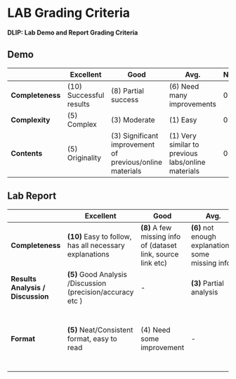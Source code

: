 # LAB Grading Criteria

**DLIP: Lab Demo and Report Grading Criteria**

## **Demo**

|                  | **Excellent**           | **Good**                                                 | **Avg.**                                           | **None** |
| ---------------- | ----------------------- | -------------------------------------------------------- | -------------------------------------------------- | -------- |
| **Completeness** | (10) Successful results | (8) Partial success                                      | (6) Need many improvements                         | 0        |
| **Complexity**   | (5) Complex             | (3) Moderate                                             | (1) Easy                                           | 0        |
| **Contents**     | (5) Originality         | (3) Significant improvement of previous/online materials | (1) Very similar to previous labs/online materials | 0        |

## Lab Report

|                                       | **Excellent**                                               | **Good**                                                      | **Avg.**                                           | **Poor**                                                                   | **None**                |
| ------------------------------------- | ----------------------------------------------------------- | ------------------------------------------------------------- | -------------------------------------------------- | -------------------------------------------------------------------------- | ----------------------- |
| **Completeness**                      | **(10)** Easy to follow, has all necessary explanations     | **(8)** A few missing info of (dataset link, source link etc) | **(6)** not enough explanations/ some missing info | **(4)** Hard to follow                                                     | 0                       |
| **Results Analysis** **/ Discussion** | **(5)** Good Analysis /Discussion (precision/accuracy etc ) | -                                                             | **(3)** Partial analysis                           | -                                                                          | 0                       |
| **Format**                            | **(5)** Neat/Consistent format, easy to read                | (4) Need some improvement                                     | -                                                  | **(3)** Need many improvement (No name, title , not consistent format etc) | 0 (not a report format) |
